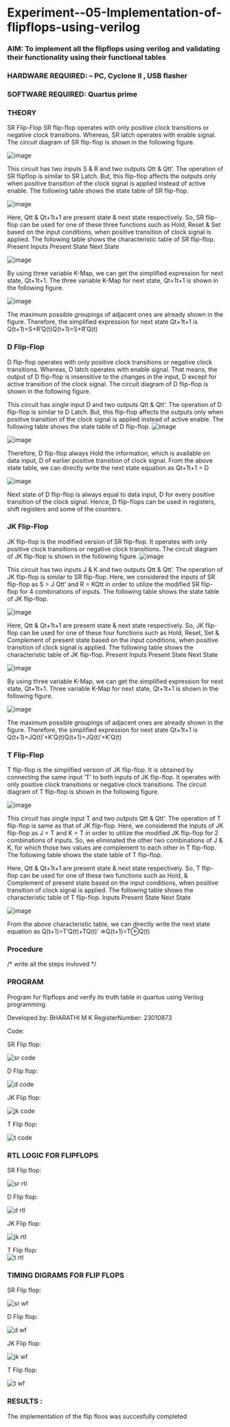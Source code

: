 # Experiment--05-Implementation-of-flipflops-using-verilog
### AIM: To implement all the flipflops using verilog and validating their functionality using their functional tables
### HARDWARE REQUIRED:  – PC, Cyclone II , USB flasher
### SOFTWARE REQUIRED:   Quartus prime
### THEORY 
SR Flip-Flop
SR flip-flop operates with only positive clock transitions or negative clock transitions. Whereas, SR latch operates with enable signal. The circuit diagram of SR flip-flop is shown in the following figure.

![image](https://user-images.githubusercontent.com/36288975/167910294-bb550548-b1dc-4cba-9044-31d9037d476b.png)

 
This circuit has two inputs S & R and two outputs Qtt & Qtt’. The operation of SR flipflop is similar to SR Latch. But, this flip-flop affects the outputs only when positive transition of the clock signal is applied instead of active enable.
The following table shows the state table of SR flip-flop.


![image](https://user-images.githubusercontent.com/36288975/167910648-ced88e69-869c-42e2-9718-a285a3902446.png)


Here, Qtt & Qt+1t+1 are present state & next state respectively. So, SR flip-flop can be used for one of these three functions such as Hold, Reset & Set based on the input conditions, when positive transition of clock signal is applied. The following table shows the characteristic table of SR flip-flop.
Present Inputs	Present State	Next State


![image](https://user-images.githubusercontent.com/36288975/167908180-5fc9d589-1cb5-41f5-b2c8-927e04f5f387.png)

By using three variable K-Map, we can get the simplified expression for next state, Qt+1t+1. The three variable K-Map for next state, Qt+1t+1 is shown in the following figure.

![image](https://user-images.githubusercontent.com/36288975/167908214-25b30a54-db20-4bcb-9385-5f93a1982a09.png)

 
The maximum possible groupings of adjacent ones are already shown in the figure. Therefore, the simplified expression for next state Qt+1t+1 is
Q(t+1)=S+R′Q(t)Q(t+1)=S+R′Q(t)


### D Flip-Flop
D flip-flop operates with only positive clock transitions or negative clock transitions. Whereas, D latch operates with enable signal. That means, the output of D flip-flop is insensitive to the changes in the input, D except for active transition of the clock signal. The circuit diagram of D flip-flop is shown in the following figure.
 
This circuit has single input D and two outputs Qtt & Qtt’. The operation of D flip-flop is similar to D Latch. But, this flip-flop affects the outputs only when positive transition of the clock signal is applied instead of active enable.
The following table shows the state table of D flip-flop.
![image](https://user-images.githubusercontent.com/36288975/167908342-e03f0cbb-5958-43bb-b74a-5e3ec2341675.png)

![image](https://user-images.githubusercontent.com/36288975/167910325-aeef0739-0a54-40e2-bebd-6f5fa0cad10e.png)



Therefore, D flip-flop always Hold the information, which is available on data input, D of earlier positive transition of clock signal. From the above state table, we can directly write the next state equation as
Qt+1t+1 = D



![image](https://user-images.githubusercontent.com/36288975/167908850-d39d07ba-7f9d-490a-b9f2-274e189fd047.png)

Next state of D flip-flop is always equal to data input, D for every positive transition of the clock signal. Hence, D flip-flops can be used in registers, shift registers and some of the counters.


### JK Flip-Flop
JK flip-flop is the modified version of SR flip-flop. It operates with only positive clock transitions or negative clock transitions. The circuit diagram of JK flip-flop is shown in the following figure.
![image](https://user-images.githubusercontent.com/36288975/167910378-d2d984a7-2815-4d17-8c41-ee4bdf59ec24.png) 

 
This circuit has two inputs J & K and two outputs Qtt & Qtt’. The operation of JK flip-flop is similar to SR flip-flop. Here, we considered the inputs of SR flip-flop as S = J Qtt’ and R = KQtt in order to utilize the modified SR flip-flop for 4 combinations of inputs.
The following table shows the state table of JK flip-flop.


![image](https://user-images.githubusercontent.com/36288975/167908575-59c35afb-50d3-46a2-888c-47478a3179d5.png)

Here, Qtt & Qt+1t+1 are present state & next state respectively. So, JK flip-flop can be used for one of these four functions such as Hold, Reset, Set & Complement of present state based on the input conditions, when positive transition of clock signal is applied. The following table shows the characteristic table of JK flip-flop.
Present Inputs	Present State	Next State

![image](https://user-images.githubusercontent.com/36288975/167908664-c854ffe9-0bd3-44c2-bfa6-e53928181c69.png)


By using three variable K-Map, we can get the simplified expression for next state, Qt+1t+1. Three variable K-Map for next state, Qt+1t+1 is shown in the following figure.
 
 
 ![image](https://user-images.githubusercontent.com/36288975/167908688-fa93c3e9-8323-4864-947d-c11d163d5a90.png)

The maximum possible groupings of adjacent ones are already shown in the figure. Therefore, the simplified expression for next state Qt+1t+1 is
Q(t+1)=JQ(t)′+K′Q(t)Q(t+1)=JQ(t)′+K′Q(t)



### T Flip-Flop
T flip-flop is the simplified version of JK flip-flop. It is obtained by connecting the same input ‘T’ to both inputs of JK flip-flop. It operates with only positive clock transitions or negative clock transitions. The circuit diagram of T flip-flop is shown in the following figure.

![image](https://user-images.githubusercontent.com/36288975/167911534-5f3c445d-bc68-46e2-9a9c-7efce5febc60.png)



This circuit has single input T and two outputs Qtt & Qtt’. The operation of T flip-flop is same as that of JK flip-flop. Here, we considered the inputs of JK flip-flop as J = T and K = T in order to utilize the modified JK flip-flop for 2 combinations of inputs. So, we eliminated the other two combinations of J & K, for which those two values are complement to each other in T flip-flop.
The following table shows the state table of T flip-flop.



Here, Qtt & Qt+1t+1 are present state & next state respectively. So, T flip-flop can be used for one of these two functions such as Hold, & Complement of present state based on the input conditions, when positive transition of clock signal is applied. The following table shows the characteristic table of T flip-flop.
Inputs	Present State	Next State


![image](https://user-images.githubusercontent.com/36288975/167909015-53aa9450-3f28-4202-887a-79d88228f8a0.png)

From the above characteristic table, we can directly write the next state equation as
Q(t+1)=T′Q(t)+TQ(t)′
⇒Q(t+1)=T⊕Q(t)

### Procedure
/* write all the steps invloved */



### PROGRAM 
Program for flipflops  and verify its truth table in quartus using Verilog programming.

Developed by: BHARATHI M K
RegisterNumber: 23010873
 
Code:

SR Flip flop:

![sr code](https://github.com/BHARATHI20MK/Experiment--05-Implementation-of-flipflops-using-verilog/assets/147474125/703b1129-e8c4-49de-b2dc-f0cc1d886463)

D Flip flop:

![d code](https://github.com/BHARATHI20MK/Experiment--05-Implementation-of-flipflops-using-verilog/assets/147474125/49dd2072-c998-485c-bdbe-b3f7edfcf356)

JK Flip flop:

![jk code](https://github.com/BHARATHI20MK/Experiment--05-Implementation-of-flipflops-using-verilog/assets/147474125/88482953-4282-4185-a45f-7f6d714abe46)

T Flip flop:

![t code](https://github.com/BHARATHI20MK/Experiment--05-Implementation-of-flipflops-using-verilog/assets/147474125/7abf8e9c-9e1e-4259-9712-66e823e6dbd3)

### RTL LOGIC FOR FLIPFLOPS 
SR Flip flop:

![sr rtl](https://github.com/BHARATHI20MK/Experiment--05-Implementation-of-flipflops-using-verilog/assets/147474125/d443e22e-4081-486f-a019-598470c206ba)

D Flip flop:

![d rtl](https://github.com/BHARATHI20MK/Experiment--05-Implementation-of-flipflops-using-verilog/assets/147474125/bb3d9467-1c4a-47f1-bffe-75a160c4df74)

JK Flip flop:

![jk rtl](https://github.com/BHARATHI20MK/Experiment--05-Implementation-of-flipflops-using-verilog/assets/147474125/26c6e4b3-6095-4fd8-9e25-85ce42549c1a)

T Flip flop:    
![t rtl](https://github.com/BHARATHI20MK/Experiment--05-Implementation-of-flipflops-using-verilog/assets/147474125/abeec8af-ac7a-4610-afe8-e96f130df5df)

### TIMING DIGRAMS FOR FLIP FLOPS 
SR Flip flop:

![sr wf](https://github.com/BHARATHI20MK/Experiment--05-Implementation-of-flipflops-using-verilog/assets/147474125/966be9fa-3243-4fb8-975f-793046ba1351)

D Flip flop:

![d wf](https://github.com/BHARATHI20MK/Experiment--05-Implementation-of-flipflops-using-verilog/assets/147474125/11fa2c6f-0688-4a91-b623-6cebe51bec52)

JK Flip flop:

![jk wf](https://github.com/BHARATHI20MK/Experiment--05-Implementation-of-flipflops-using-verilog/assets/147474125/c8be5376-2266-41ae-8174-4f886e6571f2)

T Flip flop:

![t wf](https://github.com/BHARATHI20MK/Experiment--05-Implementation-of-flipflops-using-verilog/assets/147474125/33f29fd8-4c36-4545-a06d-f12e490b6f8a)

### RESULTS :
The implementation of the flip floos was succesfully completed
